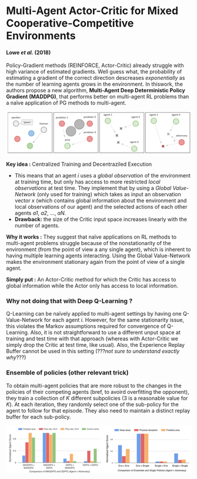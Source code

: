 # Multi-Agent Actor-Critic for Mixed Cooperative-Competitive Environments
#### Lowe *et al.* (2018)

Policy-Gradient methods (REINFORCE, Actor-Critic) already struggle with high variance of estimated gradients. Well guess what, the probability of estimating a gradient of the correct direction descreases *exponentially* as the number of learning agents grows in the environment. In thiswork, the authors propose a new algorithm, **Multi-Agent Deep Deterministic Policy Gradient (MADDPG)**, that performs better on multi-agent RL problems than a naïve application of PG methods to multi-agent.

![environments](fig2.PNG)

**Key idea :** Centralized Training and Decentraziled Execution
* This means that an agent *i* uses a *global observation* of the environment at training time, but only has access to more restricted *local observations* at test time. They implement that by using a *Global Value-Network* (only used for training) which takes as input an observation vector *x* (which contains global information about the environment and local observations of our agent) and the selected actions of each other agents *a1*, *a2*, ..., *aN*. 
* **Drawback:** the size of the Critic input space increases linearly with the number of agents.

**Why it works :** They suggest that naïve applications on RL methods to multi-agent problems struggle because of the nonstationarity of the environment (from the point of view a any single agent), which is inherent to having multiple learning agents interacting. Using the Global Value-Network makes the environment stationary again from the point of view of a single agent.

**Simply put :** An Actor-Critic method for which the Critic has access to global information while the Actor only has access to local information.

### Why not doing that with Deep Q-Learning ?

Q-Learning can be naïvely applied to multi-agent settings by having one Q-Value-Network for each agent *i*. However, for the same stationarity issue, this violates the Markov assumptions required for convergence of Q-Learning. Also, it is not straightforward to use a different unput space at training and test time with that approach (whereas with Actor-Critic we simply drop the Critic at test time, like usual). Also, the Experience Replay Buffer cannot be used in this setting (???*not sure to understand exactly why*???)

### Ensemble of policies  (other relevant trick)

To obtain multi-agent policies that are more robust to the changes in the policies of their competing agents (bref, to avoird overfitting the opponent), they train a collection of *K* different subpolicies (3 is a reasonable value for *K*). At each iteration, they randomly select one of the sub-policy for the agent to follow for that episode. They also need to maintain a distinct replay buffer for each sub-policy.

![results](fig3.PNG)
